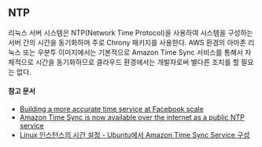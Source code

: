 ## NTP

리눅스 서버 시스템은 NTP(Network Time Protocol)을 사용하여 시스템을 구성하는 서버 간의 시간을 동기화하며 주로 Chrony 패키지를 사용한다. AWS 환경의 아마존 리눅스 또는 우분투 이미지에서는 기본적으로 Amazon Time Sync 서비스를 통해서 자체적으로 시간을 동기화하므로 클라우드 환경에서는 개발자로써 별다른 조치를 할 필요는 없다.

#### 참고 문서
- [Building a more accurate time service at Facebook scale](https://engineering.fb.com/2020/03/18/production-engineering/ntp-service/)
- [Amazon Time Sync is now available over the internet as a public NTP service](https://aws.amazon.com/about-aws/whats-new/2022/11/amazon-time-sync-internet-public-ntp-service)
- [Linux 인스턴스의 시간 설정 - Ubuntu에서 Amazon Time Sync Service 구성](https://docs.aws.amazon.com/ko_kr/AWSEC2/latest/UserGuide/set-time.html#configure-amazon-time-service-ubuntu)
